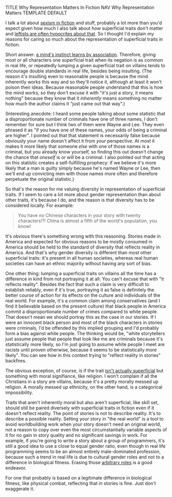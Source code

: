 TITLE Why Representation Matters In Fiction
NAV Why Representation Matters
TEMPLATE DEFAULT

I talk a lot about [sexism in fiction](sexist_tropes) and stuff, probably a lot more than you'd expect given how much I also talk about how superficial traits don't matter and [leftists are often hypocrites about that](/protagonism/left_right). So I thought I'd explain my reasons for caring so much about the representation of superficial traits in fiction.

Short answer: [a mind's instinct learns by association](/protagonism/soul_anatomy). Therefore, giving most or all characters one superficial trait when its negation is as common in real life, or repeatedly lumping a given superficial trait on villains tends to encourage double standards in real life, besides being insulting. (The reason it's insulting even to reasonable people is because the mind inherently works this way and so they'll notice it, although at least it won't poison their ideas. Because reasonable people understand that this is how the mind works, so they don't excuse it with "it's just a story, it means nothing" because they know that it *inherently* means something no matter how much the author claims it "just came out that way".)

(Interesting anecdote: I heard some people talking about some statistic that a disproportionate number of criminals have one of three names, I don't remember for sure but I think two of them were Wayne and Lee. They even phrased it as "if you have one of these names, your odds of being a criminal are higher". I pointed out that that statement is necessarily false because obviously your name doesn't affect it from *your* perspective. At most it makes it more likely that someone *else* with one of those names is a criminal, but you already know yourself, so finding this out doesn't change the chance that *oneself* is or will be a criminal. I also pointed out that acting on this statistic creates a self-fulfilling prophecy: if we believe it's more likely that a man is guilty simply because he's named Wayne or Lee, then we'll end up convicting men with those names more often and therefore perpetuate the original statistic.)

So that's the reason for me valuing diversity in representation of superficial traits. If I seem to care a lot more about gender representation than about other traits, it's because I do, and the reason is that diversity has to be considered locally. For example:

> You have *no* Chinese characters in your story with twenty characters!?! China is almost a fifth of the world's population, you know!

It's obvious there's something wrong with this reasoning. Stories made in America and expected for obvious reasons to be mostly consumed in America should be held to the standard of diversity that reflects reality in America. And that's why gender diversity is different than most other superficial traits: it's present in all human societies, whereas real human societies can have an ethnic majority without having any sort of bias.

One other thing: lumping a superficial traits on villains all the time has a difference in kind from not portraying it at all. You can't excuse that with "it reflects reality". Besides the fact that such a claim is very difficult to establish reliably, even if it's true, portraying it as false is definitely the better course of action for its effects on the culture and individuals of the real world. For example, it's a common claim among conservatives (and I find it believable based on the present culture) that black people in America commit a disproportionate number of crimes compared to white people. That doesn't mean we should portray this as the case in our stories. If I were an innocent black person and most of the black characters in stories were criminals, I'd be offended by this implied grouping and I'd probably form a bias against white people. The thinking would be, "white storytellers just assume people that people that look like me are criminals because it's statistically more likely, so I'm just going to assume white people I meet are racists until proven otherwise, because it seems to be statistically more likely". You can see how in this context trying to "reflect reality in stories" backfires.

The obvious exception, of course, is if the trait [isn't actually superficial](/protagonism/discrimination) but something with moral signifiance, like religion. I won't complain if all the Christians in a story are villains, because it's a pretty morally messed up religion. A morally messed up ethnicity, on the other hand, is a categorical impossibility.

Traits that aren't inherently moral but also aren't superficial, like skill set, should still be paired diversely with superficial traits in fiction even if it doesn't reflect reality. The point of stories is not to describe reality. It's to describe a possible reality. <span class="note">Setting your story in "the real world" is a tool to avoid worldbuilding work when your story doesn't need an original world, not a reason to copy over even the most circumstantially variable aspects of it for no gain in story quality and no significant savings in work.</span> For example, if you're going to write a story about a group of programmers, it's still a good idea to use a close to equal gender ratio, even though in real life programming seems to be an almost entirely male-dominated profession, because such a trend in real life is due to cultural gender roles and not to a difference in biological fitness. Erasing those [arbitrary roles](/protagonism/gender) is a good endeavor.

For one that probably *is* based on a legitimate difference in biological fitness, like physical combat, reflecting that in stories is fine. Just don't exaggerate it.
